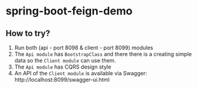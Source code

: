 # spring-boot-feign-demo

## How to try?
1. Run both (api - port 8098 & client - port 8099) modules
2. The `Api module` has `BootstrapClass` and there there is a creating simple data so the `Client module` can use them.
3. The `Api module` has CQRS design style
4. An API of the `Client module` is available via Swagger: http://localhost:8099/swagger-ui.html